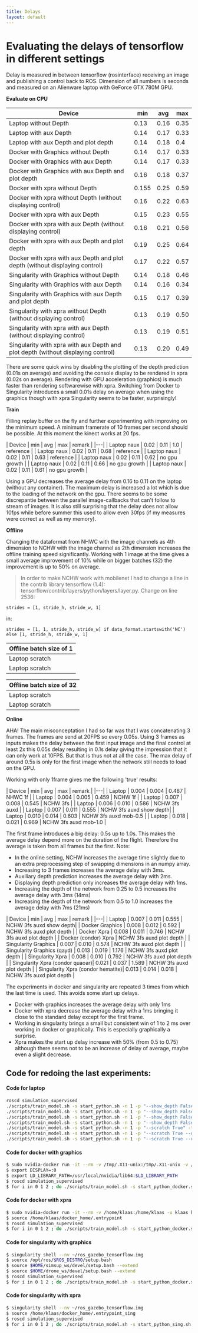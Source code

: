 ```yaml
---
title: Delays
layout: default
---
```


# Evaluating the delays of tensorflow in different settings
Delay is measured in between tensorflow (rosinterface) receiving an image and publishing a control back to ROS. Dimension of all numbers is seconds and measured on an Alienware laptop with GeForce GTX 780M GPU.

**Evaluate on CPU**

| Device | min | avg | max |
|-----|-|-|---|
| Laptop without Depth | 0.13 | 0.16 | 0.35 | 
| Laptop with aux Depth | 0.14 | 0.17 | 0.33 |
| Laptop with aux Depth and plot depth | 0.14 | 0.18 | 0.4 |
| Docker with Graphics without Depth | 0.14 | 0.17 | 0.33 |
| Docker with Graphics with aux Depth | 0.14 | 0.17 | 0.33 |
| Docker with Graphics with aux Depth and plot depth | 0.16 | 0.18 | 0.37 |
| Docker with xpra without Depth | 0.155 | 0.25 | 0.59 |
| Docker with xpra without Depth (without displaying control) | 0.16 | 0.22 | 0.63 |
| Docker with xpra with aux Depth | 0.15 | 0.23 | 0.55 |
| Docker with xpra with aux Depth (without displaying control) | 0.16 | 0.21 | 0.56 |
| Docker with xpra with aux Depth and plot depth | 0.19 | 0.25 | 0.64 |
| Docker with xpra with aux Depth and plot depth (without displaying control) | 0.17 | 0.22 | 0.57 |
| Singularity with Graphics without Depth | 0.14 | 0.18 | 0.46 |
| Singularity with Graphics with aux Depth | 0.14 | 0.16 | 0.34 |
| Singularity with Graphics with aux Depth and plot depth | 0.15 | 0.17 | 0.39 |
| Singularity with xpra without Depth (without displaying control) | 0.13 | 0.19 | 0.50 |
| Singularity with xpra with aux Depth (without displaying control) | 0.13 | 0.19 | 0.51 |
| Singularity with xpra with aux Depth and plot depth (without displaying control) | 0.13 | 0.20 | 0.49 |

There are some quick wins by disabling the plotting of the depth prediction (0.01s on average) and avoiding the console display to be rendered in xpra (0.02s on average). Rendering with GPU acceleration (graphics) is much faster than rendering softwarewise with xpra.
Switching from Docker to Singularity introduces a small 0.01s delay on average when using the graphics though with xpra Singularity seems to be faster, surprisingly!

**Train**

Filling replay buffer on the fly and further experimenting with improving on the minimum speed. A minimum framerate of 10 frames per second should be possible. At this moment the kinect works at 20 fps.

| Device | min | avg | max | remark |
|---|
| Laptop naux | 0.02 | 0.11 | 1.0 | reference |
| Laptop naux | 0.02 | 0.11 | 0.68 | reference |
| Laptop naux | 0.02 | 0.11 | 0.63 | reference |
| Laptop naux | 0.02 | 0.11 | 0.62 | no gpu growth |
| Laptop naux | 0.02 | 0.11 | 0.66 | no gpu growth |
| Laptop naux | 0.02 | 0.11 | 0.61 | no gpu growth |

Using a GPU decreases the average delay from 0.16 to 0.11 on the laptop (without any container). The maximum delay is increased a lot which is due to the loading of the network on the gpu.
There seems to be some discrepantie between the parallel image-callbacks that can't follow to stream of images. It is also still surprising that the delay does not allow 10fps while before summer this used to allow even 30fps (if my measures were correct as well as my memory).

**Offline**

Changing the dataformat from NHWC with the image channels as 4th dimension to NCHW with the image channel as 2th dimension increases the offline training speed significantly. Working with 1 image at the time gives a small average improvement of 10% while on bigger batches (32) the improvement is up to 50% on average.

> In order to make NCHW work with mobilenet I had to change a line in the contrib library tensorflow (1.4): tensorflow/contrib/layers/python/layers/layer.py.
Change on line 2536:

`strides = [1, stride_h, stride_w, 1]`

in:

`strides = [1, 1, stride_h, stride_w] if data_format.startswith('NC') else [1, stride_h, stride_w, 1]`

| Offline batch size of 1 |
|---|
| Laptop scratch | 0.016 | 0.019 | 0.56 | dataformat NHWC |
| Laptop scratch | 0.014 | 0.017 | 0.551 | dataformat NCHW |

| Offline batch size of 32 |
|---|
| Laptop scratch | 10 | 10 | 11 | dataformat NHWC |
| Laptop scratch | 5 | 5 | 6 | dataformat NCHW |


**Online**

AHA!
The main misconceptation I had so far was that I was concatenating 3 frames. The frames are send at 20FPS so every 0.05s. Using 3 frames as inputs makes the delay between the first input image and the final control at least 2x this 0.05s delay resulting in 0.1s delay giving the impression that it can only work at 10FPS. But that is thus not at all the case. The max delay of around 0.5s is only for the first image when the network still needs to load on the GPU.

Working with only 1frame gives me the following 'true' results:

| Device | min | avg | max | remark |
|---|
| Laptop | 0.004 | 0.004 | 0.487 | NHWC 1f |
| Laptop | 0.004 | 0.005 | 0.459 | NCHW 1f |
| Laptop | 0.007 | 0.008 | 0.545 | NCHW 3fs |
| Laptop | 0.006 | 0.010 | 0.586 | NCHW 3fs auxd |
| Laptop | 0.007 | 0.011 | 0.555 | NCHW 3fs auxd show depth|
| Laptop | 0.010 | 0.014 | 0.603 | NCHW 3fs auxd mob-0.5 |
| Laptop | 0.018 | 0.021 | 0.969 | NCHW 3fs auxd mob-1.0 |

The first frame introduces a big delay: 0.5s up to 1.0s. This makes the average delay depend more on the duration of the flight. Therefore the average is taken from all frames but the first.
Note:

- In the online setting, NCHW increases the average time slightly due to an extra preprocessing step of swapping dimensions in an numpy array.
- Increasing to 3 frames increases the average delay with 3ms.
- Auxiliary depth prediction increases the average delay with 2ms. 
- Displaying depth prediction only increases the average delay with 1ms.
- Increasing the depth of the network from 0.25 to 0.5 increases the average delay with 3ms (14ms)
- Increasing the depth of the network from 0.5 to 1.0 increases the average delay with 7ms (21ms)

| Device                        | min   | avg   | max   | remark |
|---|
| Laptop                        | 0.007 | 0.011 | 0.555 | NCHW 3fs auxd show depth|
| Docker Graphics               | 0.008 | 0.012 | 0.592 | NCHW 3fs auxd plot depth |
| Docker Xpra                   | 0.008 | 0.011 | 0.746 | NCHW 3fs auxd plot depth |
| Docker (condor) Xpra          | NCHW 3fs auxd plot depth |
| Singularity Graphics          | 0.007 | 0.010 | 0.574 | NCHW 3fs auxd plot depth |
| Singularity Graphics (qayd)   | 0.013 | 0.019 | 1.176 | NCHW 3fs auxd plot depth |
| Singularity Xpra              | 0.008 | 0.010 | 0.792 | NCHW 3fs auxd plot depth |
| Singularity Xpra (condor quaoar)| 0.021 | 0.037 | 1.589 | NCHW 3fs auxd plot depth |
| Singularity Xpra (condor hematite)| 0.013 | 0.014 | 0.018 | NCHW 3fs auxd plot depth |

The experiments in docker and singularity are repeated 3 times from which the last time is used. This avoids some start up delays.

- Docker with graphics increases the average delay with only 1ms
- Docker with xpra decrease the average delay with a 1ms bringing it close to the standard delay except for the first frame.
- Working in singularity brings a small but consistent win of 1 to 2 ms over working in docker or graphically. This is especially graphically a surprise.
- Xpra makes the start up delay increase with 50% (from 0.5 to 0.75) although there seems not to be an increase of delay of average, maybe even a slight decrease.


## Code for redoing the last experiments:

#### Code for laptop

```bash
roscd simulation_supervised
./scripts/train_model.sh -s start_python.sh -n 1 -p "--show_depth False --scratch True --auxiliary_depth False --n_fc False --n_frames 1 --data_format NHWC" -t online_naux_1f_NHWC
./scripts/train_model.sh -s start_python.sh -n 1 -p "--show_depth False --scratch True --auxiliary_depth False --n_fc False --n_frames 1" -t online_naux_1f_NCHW
./scripts/train_model.sh -s start_python.sh -n 1 -p "--show_depth False --scratch True --auxiliary_depth False" -t online_naux_3f_NCHW
./scripts/train_model.sh -s start_python.sh -n 1 -p "--show_depth False --scratch True" -t online_auxd_3f_NCHW
./scripts/train_model.sh -s start_python.sh -n 1 -p "--scratch True" -t online_auxd_3f_NCHW_showd
./scripts/train_model.sh -s start_python.sh -n 1 -p "--scratch True --depth_multiplier 0.5" -t online_auxd_3f_NCHW_showd_05dm
./scripts/train_model.sh -s start_python.sh -n 1 -p "--scratch True --depth_multiplier 1.0" -t online_auxd_3f_NCHW_showd_1dm
```

#### Code for docker with graphics

```bash
$ sudo nvidia-docker run -it --rm -v /tmp/.X11-unix:/tmp/.X11-unix -v /home/klaas:/home/klaas -u klaas kkelchte/ros_gazebo_tensorflow
$ export DISPLAY=:0
$ export LD_LIBRARY_PATH=/usr/local/nvidia/lib64:$LD_LIBRARY_PATH
$ roscd simulation_supervised
$ for i in 0 1 2 ; do ./scripts/train_model.sh -s start_python_docker.sh -n 1 -p "--scratch True" -t online_auxd_3f_NCHW_showd_dockgraph ; done
```

#### Code for docker with xpra

```bash
$ sudo nvidia-docker run -it --rm -v /home/klaas:/home/klaas -u klaas kkelchte/ros_gazebo_tensorflow
$ source /home/klaas/docker_home/.entrypoint
$ roscd simulation_supervised
$ for i in 0 1 2 ; do ./scripts/train_model.sh -s start_python_docker.sh -n 1 -p "--scratch True" -t online_auxd_3f_NCHW_showd_dockxpra ; done
```

#### Code for singularity with graphics

```bash
$ singularity shell --nv ~/ros_gazebo_tensorflow.img
$ source /opt/ros/$ROS_DISTRO/setup.bash
$ source $HOME/simsup_ws/devel/setup.bash --extend
$ source $HOME/drone_ws/devel/setup.bash --extend
$ roscd simulation_supervised
$ for i in 0 1 2 ; do ./scripts/train_model.sh -s start_python_docker.sh -n 1 -p "--scratch True" -t online_auxd_3f_NCHW_showd_singgraph; done
```

#### Code for singularity with xpra

```bash
$ singularity shell --nv ~/ros_gazebo_tensorflow.img
$ source /home/klaas/docker_home/.entrypoint_sing
$ roscd simulation_supervised
$ for i in 0 1 2 ; do ./scripts/train_model.sh -s start_python_sing.sh -n 1 -p "--scratch True" -t online_auxd_3f_NCHW_showd_singxpra; done
```

